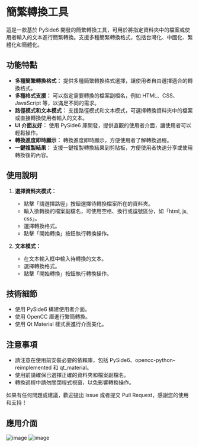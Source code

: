 # 簡繁轉換工具

這是一款基於 PySide6 開發的簡繁轉換工具，可用於將指定資料夾中的檔案或使用者輸入的文本進行簡繁轉換。支援多種簡繁轉換格式，包括台灣化、中國化、繁體化和簡體化。

## 功能特點

- **多種簡繁轉換格式：** 提供多種簡繁轉換格式選擇，讓使用者自由選擇適合的轉換格式。
- **多種格式支援：** 可以指定需要轉換的檔案副檔名，例如 HTML、CSS、JavaScript 等，以滿足不同的需求。
- **路徑模式和文本模式：** 支援路徑模式和文本模式，可選擇轉換資料夾中的檔案或直接轉換使用者輸入的文本。
- **UI 介面友好：** 使用 PySide6 庫開發，提供直觀的使用者介面，讓使用者可以輕鬆操作。
- **轉換進度即時顯示：** 轉換進度即時顯示，方便使用者了解轉換過程。
- **一鍵複製結果：** 支援一鍵複製轉換結果到剪貼板，方便使用者快速分享或使用轉換後的內容。

## 使用說明

1. **選擇資料夾模式：**
   - 點擊「請選擇路徑」按鈕選擇待轉換檔案所在的資料夾。
   - 輸入欲轉換的檔案副檔名，可使用空格、換行或逗號區分，如「html, js, css」。
   - 選擇轉換格式。
   - 點擊「開始轉換」按鈕執行轉換操作。

2. **文本模式：**
   - 在文本輸入框中輸入待轉換的文本。
   - 選擇轉換格式。
   - 點擊「開始轉換」按鈕執行轉換操作。

## 技術細節

- 使用 PySide6 構建使用者介面。
- 使用 OpenCC 庫進行繁簡轉換。
- 使用 Qt Material 樣式表進行介面美化。

## 注意事項

- 請注意在使用前安裝必要的依賴庫，包括 PySide6、opencc-python-reimplemented 和 qt_material。
- 使用前請確保已選擇正確的資料夾和檔案副檔名。
- 轉換過程中請勿關閉程式視窗，以免影響轉換操作。

如果有任何問題或建議，歡迎提出 Issue 或者提交 Pull Request，感謝您的使用和支持！

## 應用介面
![image](https://github.com/nicole27313864/ZH-Document-Conversion-Tool/assets/39577035/d1faf610-c91e-4366-b796-92c494b56460)
![image](https://github.com/nicole27313864/ZH-Document-Conversion-Tool/assets/39577035/2d50d6c2-5803-47e4-a749-c8dfc7919e6e)
